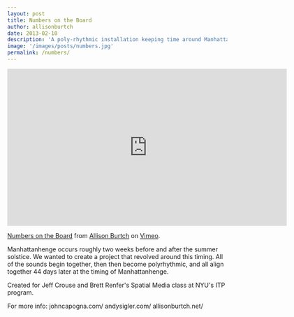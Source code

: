 ```yaml
---
layout: post
title: Numbers on the Board
author: allisonburtch
date: 2013-02-10 
description: 'A poly-rhythmic installation keeping time around Manhattanhenge and the summer solstice. '
image: '/images/posts/numbers.jpg' 
permalink: /numbers/
---
```


<iframe src="https://player.vimeo.com/video/66297142" width="640" height="360" frameborder="0" allow="autoplay; fullscreen" allowfullscreen></iframe>
<p><a href="https://vimeo.com/66297142">Numbers on the Board</a> from <a href="https://vimeo.com/allisonburtch">Allison Burtch</a> on <a href="https://vimeo.com">Vimeo</a>.</p>

Manhattanhenge occurs roughly two weeks before and after the summer solstice. We wanted to create a project that revolved around this timing. All of the sounds begin together, then then become polyrhythmic, and all align together 44 days later at the timing of Manhattanhenge.

Created for Jeff Crouse and Brett Renfer's Spatial Media class at NYU's ITP program.

For more info:
johncapogna.com/
andysigler.com/
allisonburtch.net/